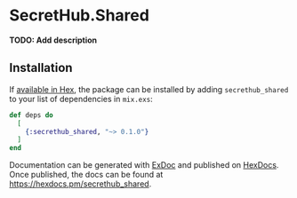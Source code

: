 # SecretHub.Shared

**TODO: Add description**

## Installation

If [available in Hex](https://hex.pm/docs/publish), the package can be installed
by adding `secrethub_shared` to your list of dependencies in `mix.exs`:

```elixir
def deps do
  [
    {:secrethub_shared, "~> 0.1.0"}
  ]
end
```

Documentation can be generated with [ExDoc](https://github.com/elixir-lang/ex_doc)
and published on [HexDocs](https://hexdocs.pm). Once published, the docs can
be found at <https://hexdocs.pm/secrethub_shared>.

